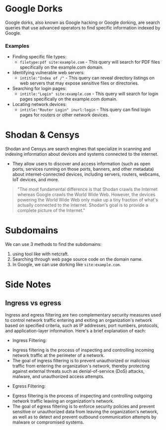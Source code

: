 # Google Dorks
Google dorks, also known as Google hacking or Google dorking, are search queries that use advanced operators to find specific information indexed by Google. 
### Examples
- Finding specific file types:
  + `filetype:pdf site:example.com` - This query will search for PDF files specifically on the example.com domain.
- Identifying vulnerable web servers:
  + `intitle:"Index of /"` - This query can reveal directory listings on web servers that may expose sensitive files or directories.
- Searching for login pages:
  + `intitle:"Login" site:example.com` - This query will search for login pages specifically on the example.com domain.
- Locating network devices:
  + `intitle:"Router Login" inurl:login` - This query can find login pages for routers or other network devices.

# Shodan & Censys
Shodan and Censys are search engines that specialize in scanning and indexing information about devices and systems connected to the internet.

- They allow users to discover and access information (such as open ports, services running on those ports, banners, and other metadata) about internet-connected devices, including servers, routers, webcams, IoT devices, and more.

> "The most fundamental difference is that Shodan crawls the Internet whereas Google crawls the World Wide Web. However, the devices powering the World Wide Web only make up a tiny fraction of what's actually connected to the Internet. Shodan's goal is to provide a complete picture of the Internet."

# Subdomains
We can use 3 methods to find the subdomains:
1. using tool like with netcraft.
2. Searching through web page source code on the domain name.
3. In Google, we can use dorking like `site:example.com`.


# Side Notes
## Ingress vs egress 
Ingress and egress filtering are two complementary security measures used to control network traffic entering and exiting an organization's network based on specified criteria, such as IP addresses, port numbers, protocols, and application-layer information. Here's a brief explanation of each:

- Ingress Filtering:
 + Ingress filtering is the process of inspecting and controlling incoming network traffic at the perimeter of a network.
 + The goal of ingress filtering is to prevent unauthorized or malicious traffic from entering the organization's network, thereby protecting against external threats such as denial-of-service (DoS) attacks, malware, and unauthorized access attempts.

- Egress Filtering:
 + Egress filtering is the process of inspecting and controlling outgoing network traffic leaving an organization's network.
 + The goal of egress filtering is to enforce security policies and prevent sensitive or unauthorized data from leaving the organization's network, as well as to detect and prevent outbound communication attempts by malware or compromised systems.
